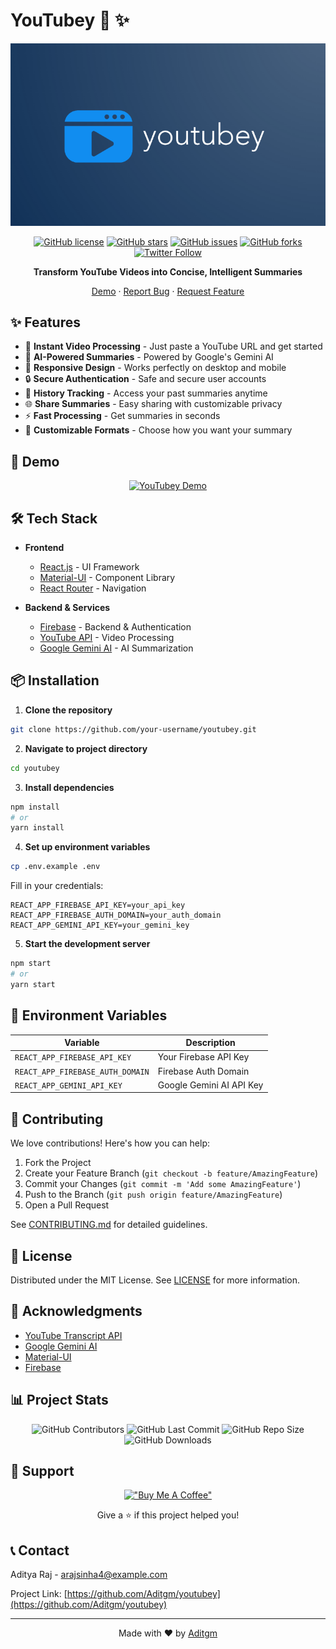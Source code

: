 # YouTubey 🎥 ✨

<div align="center">

![YouTubey Logo](https://github.com/Aditgm/youtubey/blob/main/images/image.png)

[![GitHub license](https://img.shields.io/github/license/your-username/youtubey)](https://github.com/your-username/youtubey/blob/main/LICENSE)
[![GitHub stars](https://img.shields.io/github/stars/your-username/youtubey)](https://github.com/your-username/youtubey/stargazers)
[![GitHub issues](https://img.shields.io/github/issues/your-username/youtubey)](https://github.com/your-username/youtubey/issues)
[![GitHub forks](https://img.shields.io/github/forks/your-username/youtubey)](https://github.com/your-username/youtubey/network)
[![Twitter Follow](https://img.shields.io/twitter/follow/youtubey?style=social)](https://twitter.com/youtubey)

**Transform YouTube Videos into Concise, Intelligent Summaries**

[Demo](https://youtubey.app) · [Report Bug](https://github.com/Aditgm/youtubey/issues) · [Request Feature](https://github.com/Aditgm/youtubey/issues)

</div>

## ✨ Features

- 🎥 **Instant Video Processing** - Just paste a YouTube URL and get started
- 🤖 **AI-Powered Summaries** - Powered by Google's Gemini AI
- 📱 **Responsive Design** - Works perfectly on desktop and mobile
- 🔒 **Secure Authentication** - Safe and secure user accounts
- 💾 **History Tracking** - Access your past summaries anytime
- 🌐 **Share Summaries** - Easy sharing with customizable privacy
- ⚡ **Fast Processing** - Get summaries in seconds
- 🎨 **Customizable Formats** - Choose how you want your summary

## 🚀 Demo

<div align="center">

[![YouTubey Demo](https://your-demo-gif-url.gif)](https://youtubey.app)

</div>

## 🛠️ Tech Stack

- **Frontend**
  - [React.js](https://reactjs.org/) - UI Framework
  - [Material-UI](https://mui.com/) - Component Library
  - [React Router](https://reactrouter.com/) - Navigation

- **Backend & Services**
  - [Firebase](https://firebase.google.com/) - Backend & Authentication
  - [YouTube API](https://developers.google.com/youtube) - Video Processing
  - [Google Gemini AI](https://ai.google.dev/) - AI Summarization

## 📦 Installation

1. **Clone the repository**
```bash
git clone https://github.com/your-username/youtubey.git
```

2. **Navigate to project directory**
```bash
cd youtubey
```

3. **Install dependencies**
```bash
npm install
# or
yarn install
```

4. **Set up environment variables**
```bash
cp .env.example .env
```
Fill in your credentials:
```env
REACT_APP_FIREBASE_API_KEY=your_api_key
REACT_APP_FIREBASE_AUTH_DOMAIN=your_auth_domain
REACT_APP_GEMINI_API_KEY=your_gemini_key
```

5. **Start the development server**
```bash
npm start
# or
yarn start
```

## 📝 Environment Variables

| Variable | Description |
|----------|-------------|
| `REACT_APP_FIREBASE_API_KEY` | Your Firebase API Key |
| `REACT_APP_FIREBASE_AUTH_DOMAIN` | Firebase Auth Domain |
| `REACT_APP_GEMINI_API_KEY` | Google Gemini AI API Key |

## 🤝 Contributing

We love contributions! Here's how you can help:

1. Fork the Project
2. Create your Feature Branch (`git checkout -b feature/AmazingFeature`)
3. Commit your Changes (`git commit -m 'Add some AmazingFeature'`)
4. Push to the Branch (`git push origin feature/AmazingFeature`)
5. Open a Pull Request

See [CONTRIBUTING.md](CONTRIBUTING.md) for detailed guidelines.

## 📜 License

Distributed under the MIT License. See [LICENSE](LICENSE) for more information.

## 🌟 Acknowledgments

- [YouTube Transcript API](https://github.com/jdepoix/youtube-transcript-api)
- [Google Gemini AI](https://ai.google.dev/)
- [Material-UI](https://mui.com/)
- [Firebase](https://firebase.google.com/)

## 📊 Project Stats

<div align="center">

![GitHub Contributors](https://img.shields.io/github/contributors/Aditgm/youtubey)
![GitHub Last Commit](https://img.shields.io/github/last-commit/Aditgm/youtubey)
![GitHub Repo Size](https://img.shields.io/github/repo-size/Aditgm/youtubey)
![GitHub Downloads](https://img.shields.io/github/downloads/Aditgm/youtubey/total)

</div>

## 🤝 Support

<div align="center">

[!["Buy Me A Coffee"](https://www.buymeacoffee.com/assets/img/custom_images/orange_img.png)](https://www.buymeacoffee.com/your-username)

Give a ⭐️ if this project helped you!

</div>

## 📞 Contact

Aditya Raj  - arajsinha4@example.com

Project Link: [https://github.com/Aditgm/youtubey](https://github.com/Aditgm/youtubey)

---

<div align="center">
Made with ❤️ by <a href="https://github.com/Aditgm">Aditgm</a>
</div>
